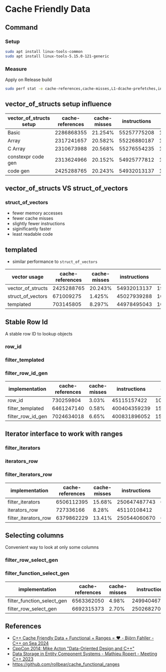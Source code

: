 # Cache Friendly Data

## Command

### Setup

```bash
sudo apt install linux-tools-common
sudo apt install linux-tools-5.15.0-121-generic
```

### Measure
Apply on Release build

```bash
sudo perf stat -e cache-references,cache-misses,L1-dcache-prefetches,instructions,cpu-cycles,branches,branch-misses,duration_time 
```

## vector_of_structs setup influence

| vector_of_structs setup  | cache-references | cache-misses | instructions | cpu-cycles  | branches    | branch-misses | duration_time, ns |
| ------------------------ | ---------------- | ------------ | ------------ | ----------- | ----------- | ------------- | ----------------- |
| Basic                    | 2286868355       | 21.254%      | 55257775208  | 17495420238 | 10020196041 | 0.03%         | 4468534359        |
| Array                    | 2317241657       | 20.582%      | 55226880187  | 17845067340 | 10026661054 | 0.03%         | 4560701464        |
| C Array                  | 2310673988       | 20.568%      | 55276554235  | 17865587967 | 10025055147 | 0.03%         | 4562179276        |
| constexpr code gen       | 2313624966       | 20.152%      | 54925777812  | 17690694699 |  9982626444 | 0.01%         | 4504327743        |
| code gen                 | 2425288765       | 20.243%      | 54932013137  | 19262801054 |  9985158806 | 0.01%         | 4928504320        |

## vector_of_structs VS struct_of_vectors

### struct_of_vectors
* fewer memory accesses
* fewer cache misses
* slightly fewer instructions
* siginificantly faster
* least readable code

## templated
* similar performance to `struct_of_vectors`

| vector usage      | cache-references | cache-misses | instructions | cpu-cycles  | branches    | branch-misses | duration_time, ns |
| ----------------- | ---------------- | ------------ | ------------ | ----------- | ----------- | ------------- | ----------------- |
| vector_of_structs | 2425288765       | 20.243%      | 54932013137  | 19262801054 |  9985158806 | 0.01%         | 4928504320        |
| struct_of_vectors | 671009275        | 1.425%       | 45027939288  | 10290274244 |  9967927669 | 0.01%         | 2775468400        |
| templated         | 703145805        | 8.297%       | 44978495043  | 10433181704 |  9979916163 | 0.01%         | 2674998497        |

## Stable Row Id
A stable row ID to lookup objects

### row_id

### filter_templated

### filter_row_id_gen

| implementation    | cache-references | cache-misses | instructions | cpu-cycles   | branches      | branch-misses | duration_time, ns |
| ----------------- | ---------------- | ------------ | ------------ | ------------ | ------------- | ------------- | ----------------- |
| row_id            | 730259804        | 3.03%        | 45115157422  | 10638601456  |  10020181343  | 1144980       | 2797277504        |
| filter_templated  | 6461247140       | 0.58%        | 400404359239 | 151198426981 |  100070611567 | 1645223       | 39182453364       |
| filter_row_id_gen | 7024634018       | 6.65%        | 400831896052 | 155329132897 |  100150174742 | 2206328       | 41359616969       |

## Iterator interface to work with ranges

### filter_iterators

### iterators_row

### filter_iterators_row

| implementation           | cache-references | cache-misses | instructions | cpu-cycles   | branches      | branch-misses | duration_time, ns |
| ------------------------ | ---------------- | ------------ | ------------ | ------------ | ------------- | ------------- | ----------------- |
| filter_iterators         | 6506112395       | 15.68%       | 250647487743 | 63442406513  |  100124569171 | 1337880       | 17404102330       |
| iterators_row            | 727336166        | 8.28%        | 45110108412  | 11200622887  |  10003814921  | 1211890       | 3055467377        |
| filter_iterators_row     | 6379862229       | 13.41%       | 250544060670 | 63052966957  |  100023747197 | 1414666       | 17361396519       |

## Selecting columns
Convenient way to look at only some columns

### filter_row_select_gen

### filter_function_select_gen

| implementation              | cache-references | cache-misses | instructions | cpu-cycles   | branches       | branch-misses | duration_time, ns |
| --------------------------- | ---------------- | ------------ | ------------ | ------------ | -------------- | ------------- | ----------------- |
| filter_function_select_gen  | 6563362050       | 4.98%        | 249940467170 | 57933370119  |  99876758391   | 1312274       | 15669078498       |
| filter_row_select_gen       | 6692315373       | 2.70%        | 250268270713 | 54449520531  |  100032415175  | 1040007       | 14467637337       |

## References
* [C++ Cache Friendly Data + Functional + Ranges = ❤️ - Björn Fahller - C++ on Sea 2024](https://www.youtube.com/watch?v=XJzs4kC9d-Y)
* [CppCon 2014: Mike Acton "Data-Oriented Design and C++"](https://www.youtube.com/watch?v=rX0ItVEVjHc)
* [Data Storage in Entity Component Systems - Mathieu Ropert - Meeting C++ 2023](https://www.youtube.com/watch?v=b9hNKFj5R3Y)
* <https://github.com/rollbear/cache_functional_ranges>

